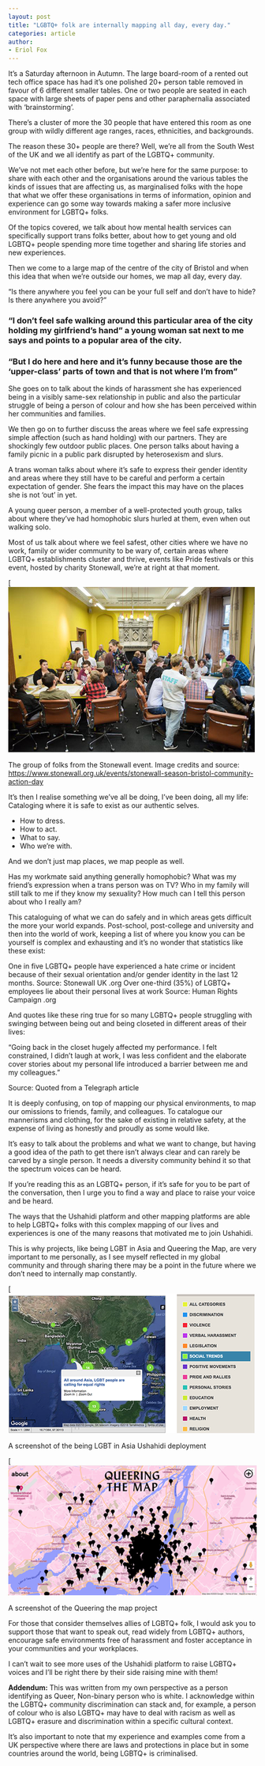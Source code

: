 ```yaml
---
layout: post
title: "LGBTQ+ folk are internally mapping all day, every day."
categories: article
author:
- Eriol Fox
---
```


It’s a Saturday afternoon in Autumn. The large board-room of a rented out tech office space has had it’s one polished 20+ person table removed in favour of 6 different smaller tables. One or two people are seated in each space with large sheets of paper pens and other paraphernalia associated with ‘brainstorming’.

There’s a cluster of more the 30 people that have entered this room as one group with wildly different age ranges, races, ethnicities, and backgrounds.

The reason these 30+ people are there? Well, we’re all from the South West of the UK and we all identify as part of the LGBTQ+ community.

We’ve not met each other before, but we’re here for the same purpose: to share with each other and the organisations around the various tables the kinds of issues that are affecting us, as marginalised folks with the hope that what we offer these organisations in terms of information, opinion and experience can go some way towards making a safer more inclusive environment for LGBTQ+ folks.

Of the topics covered, we talk about how mental health services can specifically support trans folks better, about how to get young and old LGBTQ+ people spending more time together and sharing life stories and new experiences.

Then we come to a large map of the centre of the city of Bristol and when this idea that when we’re outside our homes, we map all day, every day.

“Is there anywhere you feel you can be your full self and don’t have to hide? Is there anywhere you avoid?”

### “I don’t feel safe walking around this particular area of the city holding my girlfriend’s hand” a young woman sat next to me says and points to a popular area of the city.

### “But I do here and here and it’s funny because those are the ‘upper-class’ parts of town and that is not where I’m from”

She goes on to talk about the kinds of harassment she has experienced being in a visibly same-sex relationship in public and also the particular struggle of being a person of colour and how she has been perceived within her communities and families.

We then go on to further discuss the areas where we feel safe expressing simple affection (such as hand holding) with our partners. They are shockingly few outdoor public places. One person talks about having a family picnic in a public park disrupted by heterosexism and slurs.

A trans woman talks about where it’s safe to express their gender identity and areas where they still have to be careful and perform a certain expectation of gender. She fears the impact this may have on the places she is not ‘out’ in yet.

A young queer person, a member of a well-protected youth group, talks about where they’ve had homophobic slurs hurled at them, even when out walking solo.

Most of us talk about where we feel safest, other cities where we have no work, family or wider community to be wary of, certain areas where LGBTQ+ establishments cluster and thrive, events like Pride festivals or this event, hosted by charity Stonewall, we’re at right at that moment.

[![Stonewall event](https://github.com/Erioldoesdesign/erioldoesdesign.github.io/blob/master/images/stonewall.jpeg?raw=true)


The group of folks from the Stonewall event. Image credits and source: https://www.stonewall.org.uk/events/stonewall-season-bristol-community-action-day

It’s then I realise something we’ve all be doing, I’ve been doing, all my life: Cataloging where it is safe to exist as our authentic selves.

* How to dress.
* How to act.
* What to say.
* Who we’re with.

And we don’t just map places, we map people as well.

Has my workmate said anything generally homophobic?
What was my friend’s expression when a trans person was on TV?
Who in my family will still talk to me if they know my sexuality?
How much can I tell this person about who I really am?

This cataloguing of what we can do safely and in which areas gets difficult the more your world expands. Post-school, post-college and university and then into the world of work, keeping a list of where you know you can be yourself is complex and exhausting and it’s no wonder that statistics like these exist:

One in five LGBTQ+ people have experienced a hate crime or incident because of their sexual orientation and/or gender identity in the last 12 months. Source: Stonewall UK .org
Over one-third (35%) of LGBTQ+ employees lie about their personal lives at work Source: Human Rights Campaign .org

And quotes like these ring true for so many LGBTQ+ people struggling with swinging between being out and being closeted in different areas of their lives:

“Going back in the closet hugely affected my performance. I felt constrained, I didn’t laugh at work, I was less confident and the elaborate cover stories about my personal life introduced a barrier between me and my colleagues.”

Source: Quoted from a Telegraph article

It is deeply confusing, on top of mapping our physical environments, to map our omissions to friends, family, and colleagues. To catalogue our mannerisms and clothing, for the sake of existing in relative safety, at the expense of living as honestly and proudly as some would like.

It’s easy to talk about the problems and what we want to change, but having a good idea of the path to get there isn’t always clear and can rarely be carved by a single person. It needs a diversity community behind it so that the spectrum voices can be heard.

If you’re reading this as an LGBTQ+ person, if it’s safe for you to be part of the conversation, then I urge you to find a way and place to raise your voice and be heard.

The ways that the Ushahidi platform and other mapping platforms are able to help LGBTQ+ folks with this complex mapping of our lives and experiences is one of the many reasons that motivated me to join Ushahidi.

This is why projects, like being LGBT in Asia and Queering the Map, are very important to me personally, as I see myself reflected in my global community and through sharing there may be a point in the future where we don’t need to internally map constantly.

[![being LGBT in Asia Ushahidi deployment](https://github.com/Erioldoesdesign/erioldoesdesign.github.io/blob/master/images/LGBT-Asia.png?raw=true)

A screenshot of the being LGBT in Asia Ushahidi deployment


[![Queering the map project](https://github.com/Erioldoesdesign/erioldoesdesign.github.io/blob/master/images/queering-the-map.png?raw=true)

A screenshot of the Queering the map project


For those that consider themselves allies of LGBTQ+ folk, I would ask you to support those that want to speak out, read widely from LGBTQ+ authors, encourage safe environments free of harassment and foster acceptance in your communities and your workplaces.

I can’t wait to see more uses of the Ushahidi platform to raise LGBTQ+ voices and I’ll be right there by their side raising mine with them!

**Addendum:** This was written from my own perspective as a person identifying as Queer, Non-binary person who is white. I acknowledge within the LGBTQ+ community discrimination can stack and, for example, a person of colour who is also LGBTQ+ may have to deal with racism as well as LGBTQ+ erasure and discrimination within a specific cultural context.

It’s also important to note that my experience and examples come from a UK perspective where there are laws and protections in place but in some countries around the world, being LGBTQ+ is criminalised.